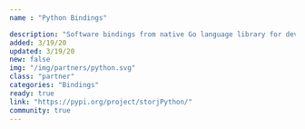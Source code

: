 ```yaml
---
name : "Python Bindings"

description: "Software bindings from native Go language library for developing applications in Python"
added: 3/19/20
updated: 3/19/20
new: false
img: "/img/partners/python.svg"
class: "partner"
categories: "Bindings"
ready: true
link: "https://pypi.org/project/storjPython/"
community: true
---
```

